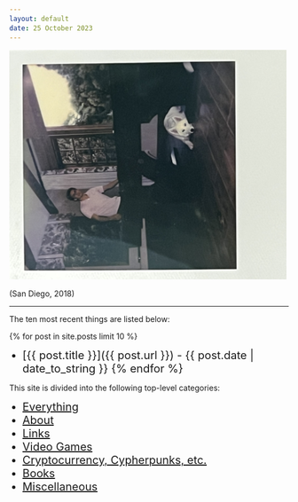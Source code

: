 ```yaml
---
layout: default
date: 25 October 2023
---
```


<style>img{max-width:500px;} li{font-size:20px;}</style>

![dm](/img/homepage.jpeg)

(San Diego, 2018)

---

The ten most recent things are listed below:

{% for post in site.posts limit 10 %}
  * [{{ post.title }}]({{ post.url }}) - {{ post.date | date_to_string }}
{% endfor %}

This site is divided into the following top-level categories:

<ul>
  <li style="font-size:20px;"><a href="/about">Everything</a></li>
<li style="font-size:20px;"><a href="/about">About</a></li>
  <li style="font-size:20px;"><a href="/links">Links</a></li>
    <li style="font-size:20px;"><a href="/aoe2">Video Games</a></li>
   <li style="font-size:20px;"><a href="/aoe2">Cryptocurrency, Cypherpunks, etc.</a></li>
  <li style="font-size:20px;"><a href="/aoe2">Books</a></li>
  <li style="font-size:20px;"><a href="/aoe2">Miscellaneous</a></li>
</ul>
